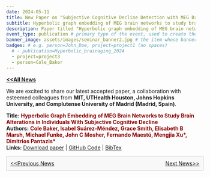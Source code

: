 ```yaml
---
date: 2024-05-11
title: New Paper on "Subjective Cognitive Decline Detection with MEG Brain Networks"
subtitle: Hyperbolic graph embedding of MEG brain networks to study brain alterations in individuals with subjective cognitive decline
description: Paper titled "Hyperbolic graph embedding of MEG brain networks to study brain alterations in individuals with subjective cognitive decline" has been accepted by [IEEE Journal of Biomedical and Health Informatics](https://www.embs.org/jbhi/).
event_type: publication # primary type of the event, used to create the small, colored post callout
banner_image: assets/images/seminar_banner2.jpg # the item whose banner image will be adopted by this event
badges: # e.g. person=John_Doe, project=project1 (no spaces)
  # - publication=Hyperbolic_brainaging_2024
  - project=project3
  - person=Cole_Baker
---
```


<a href="../#latest-news"><b>&lt;&lt;All News</b></a>

We are excited to share our latest accepted paper, a collaboration with esteemed colleagues from <b>MIT, UTHealth Houston, Johns Hopkins University, and Complutense University of Madrid (Madrid, Spain)</b>.

**Title:** **<span style="color: darkred">Hyperbolic Graph Embedding of MEG Brain Networks to Study Brain Alterations in Individuals With Subjective Cognitive Decline</span>**  
**Authors:** **<span style="color: darkred">Cole Baker, Isabel Suárez-Méndez, Grace Smith, Elisabeth B Marsh, Michael Funke, John C Mosher, Fernando Maestú, Mengjia Xu\*, Dimitrios Pantazis\*</span>**  
**Links:** [Download paper](https://pmc.ncbi.nlm.nih.gov/articles/PMC10634754/) | [GitHub Code](https://github.com/ColeSBaker/hyperBrain) | <a href="#" id="bibtex" onclick="navigator.clipboard.writeText('@article{baker2024hyperbolic,\n title={Hyperbolic graph embedding of MEG brain networks to study brain alterations in individuals with subjective cognitive decline},\n author={Baker, Cole and Su{\\\'a}rez-M{\\\'e}ndez, Isabel and Smith, Grace and Marsh, Elisabeth B and Funke, Michael and Mosher, John C and Maest{\\\'u}, Fernando and Xu, Mengjia and Pantazis, Dimitrios},\n journal={IEEE Journal of Biomedical and Health Informatics},\n year={2024},\\n publisher={IEEE}}'); alert('BibTex copied to clipboard!');">BibTex</a>

<div style="width: 100%; padding: 10px; border: 1px solid #ccc; background-color: #f8f8f8;">
  <div style="display: flex; justify-content: space-between;">
    <a href="../post3/">&lt;&lt;Previous News</a>
    <a href="../post5/">Next News&gt;&gt;</a>
  </div>
</div>